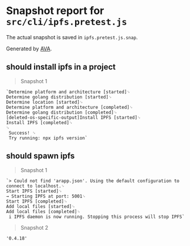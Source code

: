 # Snapshot report for `src/cli/ipfs.pretest.js`

The actual snapshot is saved in `ipfs.pretest.js.snap`.

Generated by [AVA](https://ava.li).

## should install ipfs in a project

> Snapshot 1

    `Determine platform and architecture [started]␊
    Determine golang distribution [started]␊
    Determine location [started]␊
    Determine platform and architecture [completed]␊
    Determine golang distribution [completed]␊
    [deleted-os-specific-output]Install IPFS [started]␊
    Install IPFS [completed]␊
    ␊
     Success! ␊
     Try running: npx ipfs version`

## should spawn ipfs

> Snapshot 1

    `> Could not find 'arapp.json'. Using the default configuration to connect to localhost.␊
    Start IPFS [started]␊
    → Starting IPFS at port: 5001␊
    Start IPFS [completed]␊
    Add local files [started]␊
    Add local files [completed]␊
     i IPFS daemon is now running. Stopping this process will stop IPFS`

> Snapshot 2

    '0.4.18'
